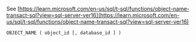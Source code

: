 See [https://learn.microsoft.com/en-us/sql/t-sql/functions/object-name-transact-sql?view=sql-server-ver16](https://learn.microsoft.com/en-us/sql/t-sql/functions/object-name-transact-sql?view=sql-server-ver16)
```
OBJECT_NAME ( object_id [, database_id ] )
```
